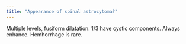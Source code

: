 ```yaml
---
title: "Appearance of spinal astrocytoma?"
---
```

Multiple levels, fusiform dilatation. 1/3 have cystic components. Always enhance. Hemhorrhage is rare.

